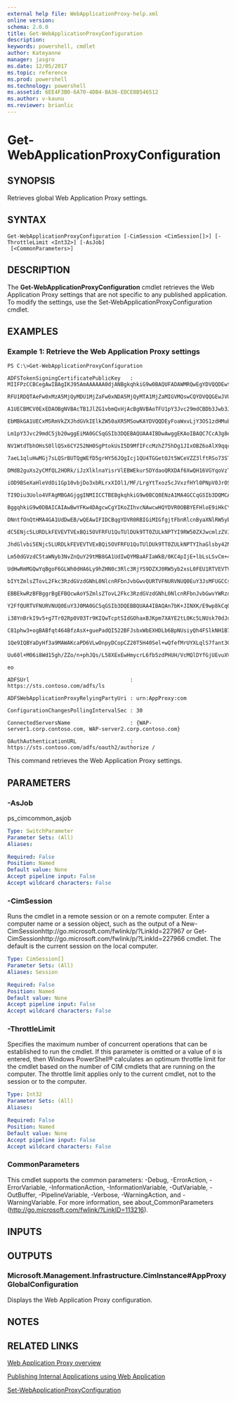```yaml
---
external help file: WebApplicationProxy-help.xml
online version: 
schema: 2.0.0
title: Get-WebApplicationProxyConfiguration
description: 
keywords: powershell, cmdlet
author: Kateyanne
manager: jasgro
ms.date: 12/05/2017
ms.topic: reference
ms.prod: powershell
ms.technology: powershell
ms.assetid: 6EE4F3B0-6A70-4DB4-BA36-EDCE8B546512
ms.author: v-kaunu
ms.reviewer: brianlic
---
```


# Get-WebApplicationProxyConfiguration

## SYNOPSIS
Retrieves global Web Application Proxy settings.

## SYNTAX

```
Get-WebApplicationProxyConfiguration [-CimSession <CimSession[]>] [-ThrottleLimit <Int32>] [-AsJob]
 [<CommonParameters>]
```

## DESCRIPTION
The **Get-WebApplicationProxyConfiguration** cmdlet retrieves the Web Application Proxy settings that are not specific to any published application.
To modify the settings, use the Set-WebApplicationProxyConfiguration cmdlet.

## EXAMPLES

### Example 1: Retrieve the Web Application Proxy settings
```
PS C:\>Get-WebApplicationProxyConfiguration

ADFSTokenSigningCertificatePublicKey   : MIIFPzCCBCegAwIBAgIKJ95AmAAAAAA0djANBgkqhkiG9w0BAQUFADAWMRQwEgYDVQQDEwtBRFNUU1

RFU1RDQTAeFw0xMzA5MjQyMDU1MjZaFw0xNDA5MjQyMTA1MjZaMIGVMQswCQYDVQQGEwJVUzELMAkG

A1UECBMCV0ExEDAOBgNVBAcTB1JlZG1vbmQxHjAcBgNVBAoTFU1pY3Jvc29mdCBDb3Jwb3JhdGlvbj

EbMBkGA1UECxMSRmVkZXJhdGVkIElkZW50aXR5MSowKAYDVQQDEyFoaWxvLjY3OS1zdHMubnR0ZXN0

Lm1pY3Jvc29mdC5jb20wggEiMA0GCSqGSIb3DQEBAQUAA4IBDwAwggEKAoIBAQC7CcA3g8eebYC792

NV1WtdTbhOHsS0llQSx6CY252NH0SgPtokUsI5D9MfIFccMzhZ75hDg1JIxOBZ6oAlX9qqc/oU1Lxy

7aeL1qluHwMGj7sLQSrBUTQgWEfD5grHY56JQgIcj1QU4TGGetOJt5WCeVZZ3lftRSo73STPfK9oqv

DMdB2guXs2yCMfQL2HORk/iJzXlklnaYisrVlEBWEkur5DYdaoQRXDAf6XwQH16VGYqoVzTbO4eObj

iOD9BSeXaHleVdOi1Gp10vbjDo3xbRLrxXIOl1/MF/LrgYtTxoz5cJVxzfHYl0PNpV0JrOSxCaYuPc

TI9Diu3Uolo4VFAgMBGAGjggINMIICCTBEBgkqhkiG9w0BCQ8ENzA1MA4GCCqGSIb3DQMCAgIAgDAO

BggqhkiG9w0DBAICAIAwBwYFKw4DAgcwCgYIKoZIhvcNAwcwHQYDVR0OBBYEFHloE9iHkCYWwkR/b0

DNntfOnQtHMA4GA1UdDwEB/wQEAwIFIDCBqgYDVR0RBIGiMIGfgjtFbnRlcnByaXNlRW5yb2xsbWVu

dC5ENjc5LURDLkFEVEVTVExBQi5OVFRFU1QuTUlDUk9TT0ZULkNPTYI9RW50ZXJwcmlzZVJlZ2lzdH

JhdGlvbi5ENjc5LURDLkFEVEVTVExBQi5OVFRFU1QuTUlDUk9TT0ZULkNPTYIhaGlsby42Nzktc3Rz

Lm50dGVzdC5taWNyb3NvZnQuY29tMB8GA1UdIwQYMBaAFIaWkB/0KC4pIjE+lbLsLSvCm+4RMG0GA1

UdHwRmMGQwYqBgoF6GLWh0dHA6Ly9hZHN0c3Rlc3RjYS9DZXJ0RW5yb2xsL0FEU1RTVEVTVENBLmNy

bIYtZmlsZTovL2Fkc3RzdGVzdGNhL0NlcnRFbnJvbGwvQURTVFNURVNUQ0EuY3JsMFUGCCsGAQUFBw

EBBEkwRzBFBggrBgEFBQcwAoY5ZmlsZTovL2Fkc3RzdGVzdGNhL0NlcnRFbnJvbGwvYWRzdHN0ZXN0

Y2FfQURTVFNURVNUQ0EuY3J0MA0GCSqGSIb3DQEBBQUAA4IBAQAn7bK+JINXK/E9wp8kCqQhgZGCTR

i38YnBrkI9v5+g7Tr02Rp0V03Tr9KIQwTcptSIdGOhaxBJKpm7XAYE2tL0Kc5LNUsk70dJdjBuvYfa

C81phw3+ogBABfqt464BfzAsX+guePadQI522BFJsbxWbEXHDLb6BpNUsiyQh4FSlkNH1B7y7QALbx

1Qe9IQBYaDyHf3a9MAWAKcaPD6VLwOnpyDCopCZ20T5H40Sel+wQfefMrUYXLqlS7fant3G1SfT2Ob

Uu60l+M06i8Wd15gh/ZZo/n+phJQs/L58XExEwHmycrL6fb5zdPHUH/VcMQlDYfGjUEvuXVAkrDHD6

eo

ADFSUrl                                : https://sts.contoso.com/adfs/ls

ADFSWebApplicationProxyRelyingPartyUri : urn:AppProxy:com

ConfigurationChangesPollingIntervalSec : 30

ConnectedServersName                   : {WAP-server1.corp.contoso.com, WAP-server2.corp.contoso.com}

OAuthAuthenticationURL                 : https://sts.contoso.com/adfs/oauth2/authorize /
```

This command retrieves the Web Application Proxy settings.

## PARAMETERS

### -AsJob
ps_cimcommon_asjob

```yaml
Type: SwitchParameter
Parameter Sets: (All)
Aliases: 

Required: False
Position: Named
Default value: None
Accept pipeline input: False
Accept wildcard characters: False
```

### -CimSession
Runs the cmdlet in a remote session or on a remote computer.
Enter a computer name or a session object, such as the output of a New-CimSessionhttp://go.microsoft.com/fwlink/p/?LinkId=227967 or Get-CimSessionhttp://go.microsoft.com/fwlink/p/?LinkId=227966 cmdlet.
The default is the current session on the local computer.

```yaml
Type: CimSession[]
Parameter Sets: (All)
Aliases: Session

Required: False
Position: Named
Default value: None
Accept pipeline input: False
Accept wildcard characters: False
```

### -ThrottleLimit
Specifies the maximum number of concurrent operations that can be established to run the cmdlet.
If this parameter is omitted or a value of `0` is entered, then Windows PowerShell® calculates an optimum throttle limit for the cmdlet based on the number of CIM cmdlets that are running on the computer.
The throttle limit applies only to the current cmdlet, not to the session or to the computer.

```yaml
Type: Int32
Parameter Sets: (All)
Aliases: 

Required: False
Position: Named
Default value: None
Accept pipeline input: False
Accept wildcard characters: False
```

### CommonParameters
This cmdlet supports the common parameters: -Debug, -ErrorAction, -ErrorVariable, -InformationAction, -InformationVariable, -OutVariable, -OutBuffer, -PipelineVariable, -Verbose, -WarningAction, and -WarningVariable. For more information, see about_CommonParameters (http://go.microsoft.com/fwlink/?LinkID=113216).

## INPUTS

## OUTPUTS

### Microsoft.Management.Infrastructure.CimInstance#AppProxyGlobalConfiguration
Displays the Web Application Proxy configuration.

## NOTES

## RELATED LINKS

[Web Application Proxy overview](http://technet.microsoft.com/library/dn280944.aspx)

[Publishing Internal Applications using Web Application](http://technet.microsoft.com/library/dn383650.aspx)

[Set-WebApplicationProxyConfiguration](./Set-WebApplicationProxyConfiguration.md)


